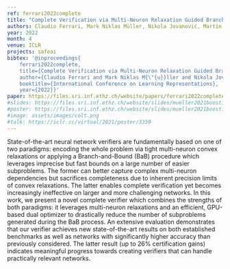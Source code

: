 ```yaml
---
ref: ferrari2022complete
title: "Complete Verification via Multi-Neuron Relaxation Guided Branch-and-Bound"
authors: Claudio Ferrari, Mark Niklas Müller, Nikola Jovanović, Martin Vechev
year: 2022
month: 4
venue: ICLR 
projects: safeai
bibtex: '@inproceedings{
	ferrari2022complete,
	title={Complete Verification via Multi-Neuron Relaxation Guided Branch-and-Bound},
	author={Claudio Ferrari and Mark Niklas M{\"{u}}ller and Nikola Jovanović and Martin Vechev},
	booktitle={International Conference on Learning Representations},
	year={2022}}'
paper: https://files.sri.inf.ethz.ch/website/papers/ferrari2022complete.pdf
#slides: https://files.sri.inf.ethz.ch/website/slides/mueller2021boosting_slides.pdf
#poster: https://files.sri.inf.ethz.ch/website/slides/mueller2021boosting_poster.pdf
#image: assets/images/colt.png
#talk: https://iclr.cc/virtual/2021/poster/3359
---
```


State-of-the-art neural network verifiers are fundamentally based on one of two paradigms: encoding the whole problem via tight multi-neuron convex relaxations or applying a Branch-and-Bound (BaB) procedure which leverages imprecise but fast bounds on a large number of easier subproblems. The former can better capture complex multi-neuron dependencies but sacrifices completeness due to inherent precision limits of convex relaxations. The latter enables complete verification yet becomes increasingly ineffective on larger and more challenging networks. In this work, we present a novel complete verifier which combines the strengths of both paradigms: it leverages multi-neuron relaxations and an efficient, GPU-based dual optimizer to drastically reduce the number of subproblems generated during the BaB process. An extensive evaluation demonstrates that our verifier achieves new state-of-the-art results on both established benchmarks as well as networks with significantly higher accuracy than previously considered. The latter result (up to 26% certification gains) indicates meaningful progress towards creating verifiers that can handle practically relevant networks.
